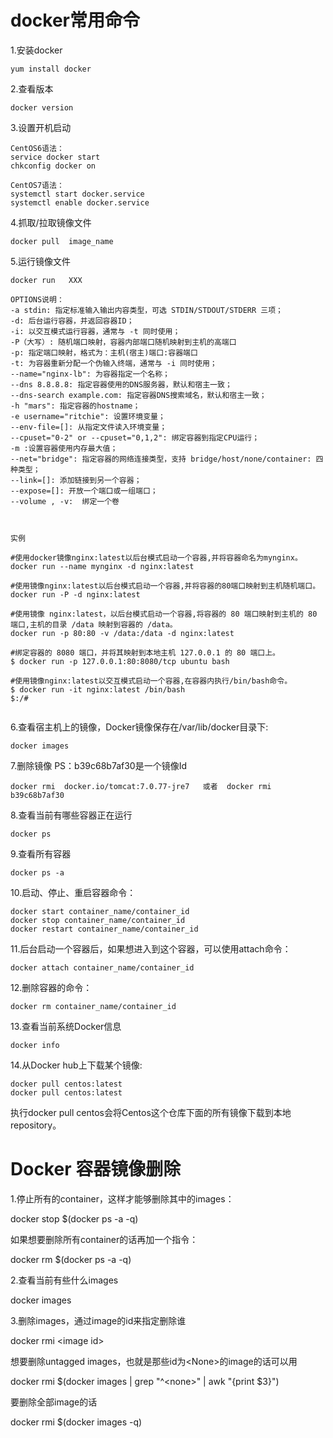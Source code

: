 # docker常用命令

1.安装docker

```
yum install docker
```

2.查看版本

```
docker version
```

3.设置开机启动

```
CentOS6语法：
service docker start
chkconfig docker on

CentOS7语法：
systemctl start docker.service
systemctl enable docker.service
```

4.抓取/拉取镜像文件

```
docker pull  image_name
```

5.运行镜像文件

```
docker run   XXX

OPTIONS说明：
-a stdin: 指定标准输入输出内容类型，可选 STDIN/STDOUT/STDERR 三项；
-d: 后台运行容器，并返回容器ID；
-i: 以交互模式运行容器，通常与 -t 同时使用；
-P（大写）: 随机端口映射，容器内部端口随机映射到主机的高端口
-p: 指定端口映射，格式为：主机(宿主)端口:容器端口
-t: 为容器重新分配一个伪输入终端，通常与 -i 同时使用；
--name="nginx-lb": 为容器指定一个名称；
--dns 8.8.8.8: 指定容器使用的DNS服务器，默认和宿主一致；
--dns-search example.com: 指定容器DNS搜索域名，默认和宿主一致；
-h "mars": 指定容器的hostname；
-e username="ritchie": 设置环境变量；
--env-file=[]: 从指定文件读入环境变量；
--cpuset="0-2" or --cpuset="0,1,2": 绑定容器到指定CPU运行；
-m :设置容器使用内存最大值；
--net="bridge": 指定容器的网络连接类型，支持 bridge/host/none/container: 四种类型；
--link=[]: 添加链接到另一个容器；
--expose=[]: 开放一个端口或一组端口；
--volume , -v:	绑定一个卷



实例

#使用docker镜像nginx:latest以后台模式启动一个容器,并将容器命名为mynginx。
docker run --name mynginx -d nginx:latest

#使用镜像nginx:latest以后台模式启动一个容器,并将容器的80端口映射到主机随机端口。
docker run -P -d nginx:latest

#使用镜像 nginx:latest，以后台模式启动一个容器,将容器的 80 端口映射到主机的 80 端口,主机的目录 /data 映射到容器的 /data。
docker run -p 80:80 -v /data:/data -d nginx:latest

#绑定容器的 8080 端口，并将其映射到本地主机 127.0.0.1 的 80 端口上。
$ docker run -p 127.0.0.1:80:8080/tcp ubuntu bash

#使用镜像nginx:latest以交互模式启动一个容器,在容器内执行/bin/bash命令。
$ docker run -it nginx:latest /bin/bash
$:/# 


```

6.查看宿主机上的镜像，Docker镜像保存在/var/lib/docker目录下:

```
docker images
```

7.删除镜像  PS：b39c68b7af30是一个镜像Id

```
docker rmi  docker.io/tomcat:7.0.77-jre7   或者  docker rmi b39c68b7af30
```

8.查看当前有哪些容器正在运行

```
docker ps
```

9.查看所有容器

```
docker ps -a
```

10.启动、停止、重启容器命令：

```
docker start container_name/container_id
docker stop container_name/container_id
docker restart container_name/container_id
```

11.后台启动一个容器后，如果想进入到这个容器，可以使用attach命令：

```
docker attach container_name/container_id
```

12.删除容器的命令：

```
docker rm container_name/container_id
```

13.查看当前系统Docker信息

```
docker info
```

14.从Docker hub上下载某个镜像:

```
docker pull centos:latest
docker pull centos:latest
```

执行docker pull centos会将Centos这个仓库下面的所有镜像下载到本地repository。

# Docker 容器镜像删除

1.停止所有的container，这样才能够删除其中的images：

docker stop $\(docker ps -a -q\)

如果想要删除所有container的话再加一个指令：

docker rm $\(docker ps -a -q\)

2.查看当前有些什么images

docker images

3.删除images，通过image的id来指定删除谁

docker rmi &lt;image id&gt;

想要删除untagged images，也就是那些id为&lt;None&gt;的image的话可以用

docker rmi $\(docker images \| grep "^&lt;none&gt;" \| awk "{print $3}"\)

要删除全部image的话

docker rmi $\(docker images -q\)

